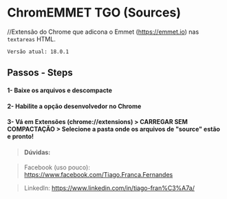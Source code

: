 # ChromEMMET TGO (Sources)

//Extensão do Chrome que adicona o Emmet (https://emmet.io) nas ```textareas``` HTML.


```
Versão atual: 18.0.1
```

## Passos - Steps
#### 1- Baixe os arquivos e descompacte


#### 2- Habilite a opção desenvolvedor no Chrome


#### 3- Vá em Extensões (chrome://extensions) > CARREGAR SEM COMPACTAÇÃO > Selecione a pasta onde os arquivos de "source" estão e pronto!


> #### Dúvidas:

> Facebook (uso pouco): https://www.facebook.com/Tiago.Franca.Fernandes

> LinkedIn:             https://www.linkedin.com/in/tiago-fran%C3%A7a/
